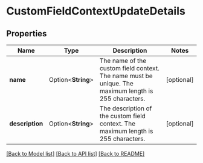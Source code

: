 # CustomFieldContextUpdateDetails

## Properties

Name | Type | Description | Notes
------------ | ------------- | ------------- | -------------
**name** | Option<**String**> | The name of the custom field context. The name must be unique. The maximum length is 255 characters. | [optional]
**description** | Option<**String**> | The description of the custom field context. The maximum length is 255 characters. | [optional]

[[Back to Model list]](../README.md#documentation-for-models) [[Back to API list]](../README.md#documentation-for-api-endpoints) [[Back to README]](../README.md)


